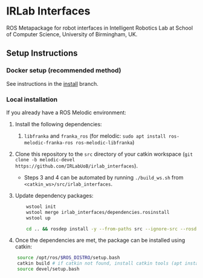 # IRLab Interfaces

ROS Metapackage for robot interfaces in Intelligent Robotics Lab at School of Computer Science, University of Birmingham, UK.

## Setup Instructions

### Docker setup (recommended method)

See instructions in the [install](https://github.com/IRLabUoB/irlab_interfaces/tree/install) branch.

### Local installation

If you already have a ROS Melodic environment:

1. Install the following dependencies:
   1. `libfranka` and `franka_ros` (for melodic: `sudo apt install ros-melodic-franka-ros ros-melodic-libfranka`)

2. Clone this repository to the `src` directory of your catkin workspace (`git clone -b melodic-devel https://github.com/IRLabUoB/irlab_interfaces`).

    - Steps 3 and 4 can be automated by running `./build_ws.sh` from `<catkin_ws>/src/irlab_interfaces`.

3. Update dependency packages:

    ```bash
        wstool init
        wstool merge irlab_interfaces/dependencies.rosinstall
        wstool up

        cd .. && rosdep install -y --from-paths src --ignore-src --rosdistro $ROS_DISTRO
    ```

4. Once the dependencies are met, the package can be installed using catkin:

```bash
    source /opt/ros/$ROS_DISTRO/setup.bash
    catkin build # if catkin not found, install catkin tools (apt install python-catkin-tools)
    source devel/setup.bash
```
